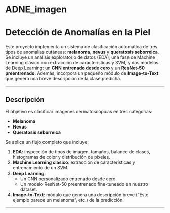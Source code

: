 # ADNE_imagen
# Detección de Anomalías en la Piel

Este proyecto implementa un sistema de clasificación automática de tres tipos de anomalías cutáneas: **melanoma**, **nevus** y **queratosis seborreica**. Se incluye un análisis exploratorio de datos (EDA), una fase de Machine Learning clásico con extracción de características y SVM, y dos modelos de Deep Learning: un **CNN entrenado desde cero** y un **ResNet-50 preentrenado**. Además, incorpora un pequeño módulo de **Image-to-Text** que genera una breve descripción de la clase predicha.

---

## Descripción

El objetivo es clasificar imágenes dermatoscópicas en tres categorías:

- **Melanoma**  
- **Nevus**  
- **Queratosis seborreica**  

Se aplica un flujo completo que incluye:

1. **EDA**: inspección de tipos de imagen, tamaños, balance de clases, histogramas de color y distribución de píxeles.  
2. **Machine Learning clásico**: extracción de características y entrenamiento de un SVM.  
3. **Deep Learning**:  
   - Un CNN personalizado entrenado desde cero.  
   - Un modelo ResNet-50 preentrenado fine-tuneado en nuestro dataset.  
4. **Image-to-Text**: módulo que genera una descripción breve (“Este ejemplo parece un melanoma”, etc.) de la predicción.  

---
